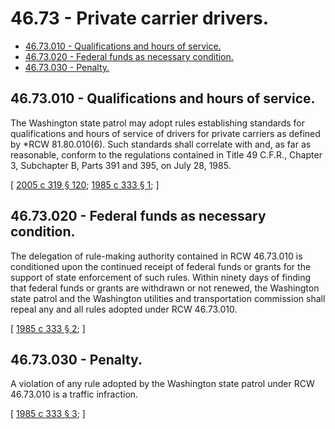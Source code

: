 # 46.73 - Private carrier drivers.
* [46.73.010 - Qualifications and hours of service.](#4673010---qualifications-and-hours-of-service)
* [46.73.020 - Federal funds as necessary condition.](#4673020---federal-funds-as-necessary-condition)
* [46.73.030 - Penalty.](#4673030---penalty)
## 46.73.010 - Qualifications and hours of service.
The Washington state patrol may adopt rules establishing standards for qualifications and hours of service of drivers for private carriers as defined by *RCW 81.80.010(6). Such standards shall correlate with and, as far as reasonable, conform to the regulations contained in Title 49 C.F.R., Chapter 3, Subchapter B, Parts 391 and 395, on July 28, 1985.

\[ [2005 c 319 § 120](http://lawfilesext.leg.wa.gov/biennium/2005-06/Pdf/Bills/Session%20Laws/Senate/5513.SL.pdf?cite=2005%20c%20319%20§%20120); [1985 c 333 § 1](http://leg.wa.gov/CodeReviser/documents/sessionlaw/1985c333.pdf?cite=1985%20c%20333%20§%201); \]

## 46.73.020 - Federal funds as necessary condition.
The delegation of rule-making authority contained in RCW 46.73.010 is conditioned upon the continued receipt of federal funds or grants for the support of state enforcement of such rules. Within ninety days of finding that federal funds or grants are withdrawn or not renewed, the Washington state patrol and the Washington utilities and transportation commission shall repeal any and all rules adopted under RCW 46.73.010.

\[ [1985 c 333 § 2](http://leg.wa.gov/CodeReviser/documents/sessionlaw/1985c333.pdf?cite=1985%20c%20333%20§%202); \]

## 46.73.030 - Penalty.
A violation of any rule adopted by the Washington state patrol under RCW 46.73.010 is a traffic infraction.

\[ [1985 c 333 § 3](http://leg.wa.gov/CodeReviser/documents/sessionlaw/1985c333.pdf?cite=1985%20c%20333%20§%203); \]


